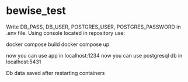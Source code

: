 # bewise_test
Write DB_PASS, DB_USER, POSTGRES_USER, POSTGRES_PASSWORD in .env file.
Using console located in repository use:

docker compose build
docker compose up

now you can use app in localhost:1234
now you can use postgresql db in localhost:5431

Db data saved after restarting containers
